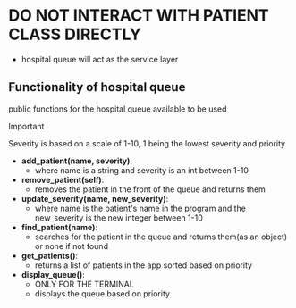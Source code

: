 # DO NOT INTERACT WITH PATIENT CLASS DIRECTLY
- hospital queue will act as the service layer

## Functionality of hospital queue
public functions for the hospital queue available to be used

> [!IMPORTANT]
> Severity is based on a scale of 1-10,
> 1 being the lowest severity and priority

- **add_patient(name, severity)**:
    - where name is a string and severity is an int between 1-10
- **remove_patient(self)**:
    - removes the patient in the front of the queue and returns them
- **update_severity(name, new_severity)**:
    - where name is the patient's name in the program and the new_severity is the new integer between 1-10
- **find_patient(name)**:
    - searches for the patient in the queue and returns them(as an object) or none if not found
- **get_patients()**:
    - returns a list of patients in the app sorted based on priority
- **display_queue()**:
    - ONLY FOR THE TERMINAL
    - displays the queue based on priority